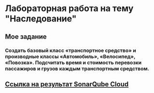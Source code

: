 # Лабораторная работа на тему "Наследование"


## Мое задание


### Создать базовый класс «транспортное средство» и производные классы «Автомобиль», «Велосипед», «Повозка». Подсчитать время и стоимость перевозки пассажиров и грузов каждым транспортным средством.


## [Ссылка на результат SonarQube Cloud](https://sonarcloud.io/project/overview?id=rottesy_allLabs3Sem)